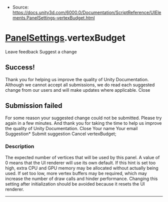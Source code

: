 * Source: https://docs.unity3d.com/6000.0/Documentation/ScriptReference/UIElements.PanelSettings-vertexBudget.html

#  [PanelSettings](https://docs.unity3d.com/6000.0/Documentation/ScriptReference/UIElements.PanelSettings.html).vertexBudget
Leave feedback
Suggest a change
## Success!
Thank you for helping us improve the quality of Unity Documentation. Although we cannot accept all submissions, we do read each suggested change from our users and will make updates where applicable.
Close
## Submission failed
For some reason your suggested change could not be submitted. Please <a>try again</a> in a few minutes. And thank you for taking the time to help us improve the quality of Unity Documentation.
Close
Your name Your email Suggestion* Submit suggestion
Cancel
vertexBudget; 
### Description
The expected number of vertices that will be used by this panel. 
A value of 0 means that the UI renderer will use its own default. If this hint is set too high, extra CPU and GPU memory may be allocated without actually being used. If set too low, more vertex buffers may be required, which may increase the number of draw calls and hinder performance. Changing this setting after initialization should be avoided because it resets the UI renderer. 
* * *
